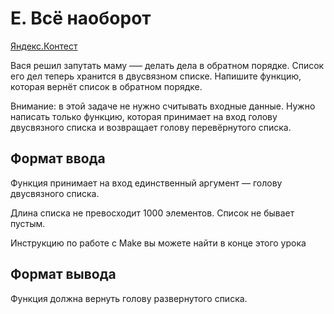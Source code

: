 # E. Всё наоборот

[Яндекс.Контест](https://contest.yandex.ru/contest/22779/problems/E/)

Вася решил запутать маму —– делать дела в обратном порядке. Список его дел теперь хранится в двусвязном списке. Напишите функцию, которая вернёт список в обратном порядке.

Внимание: в этой задаче не нужно считывать входные данные. Нужно написать только функцию, которая принимает на вход голову двусвязного списка и возвращает голову перевёрнутого списка.

## Формат ввода

Функция принимает на вход единственный аргумент — голову двусвязного списка.

Длина списка не превосходит 1000 элементов. Список не бывает пустым.

Инструкцию по работе с Make вы можете найти в конце этого урока

## Формат вывода

Функция должна вернуть голову развернутого списка. 